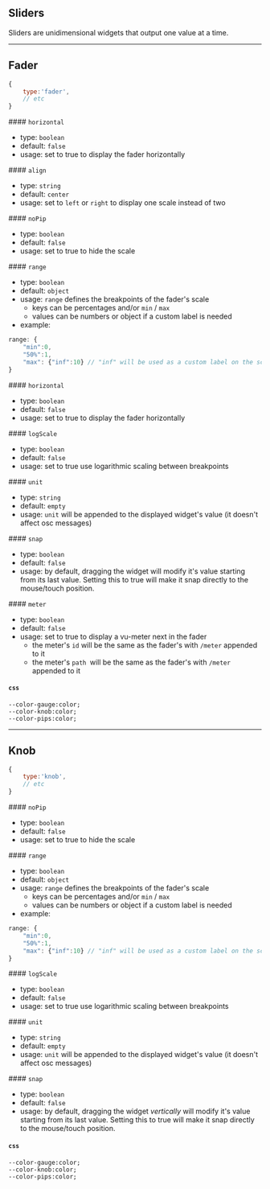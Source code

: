 ## Sliders

Sliders are unidimensional widgets that output one value at a time.


----

## Fader
```js
{
    type:'fader',
    // etc
}
```

#### `horizontal`
- type: `boolean`
- default: `false`
- usage: set to true to display the fader horizontally

#### `align`
- type: `string`
- default: `center`
- usage: set to `left` or `right` to display one scale instead of two

#### `noPip`
- type: `boolean`
- default: `false`
- usage: set to true to hide the scale

#### `range`
- type: `boolean`
- default: `object`
- usage: `range` defines the breakpoints of the fader's scale
    - keys can be percentages and/or `min` / `max`
    - values can be numbers or object if a custom label is needed
- example:
```js
range: {
    "min":0,
    "50%":1,        
    "max": {"inf":10} // "inf" will be used as a custom label on the scale
}
```
#### `horizontal`
- type: `boolean`
- default: `false`
- usage: set to true to display the fader horizontally

#### `logScale`
- type: `boolean`
- default: `false`
- usage: set to true use logarithmic scaling between breakpoints


#### `unit`
- type: `string`
- default: `empty`
- usage: `unit` will be appended to the displayed widget's value (it doesn't affect osc messages)


#### `snap`
- type: `boolean`
- default: `false`
- usage: by default, dragging the widget will modify it's value starting from its last value. Setting this to true will make it snap directly to the mouse/touch position.


#### `meter`
- type: `boolean`
- default: `false`
- usage: set to true to display a vu-meter next in the fader
    - the meter's `id` will be the same as the fader's with `/meter` appended to it
    - the meter's `path `will be the same as the fader's with `/meter` appended to it


#### `css`
```
--color-gauge:color;
--color-knob:color;
--color-pips:color;
```

----

## Knob

```js
{
    type:'knob',
    // etc
}
```


#### `noPip`
- type: `boolean`
- default: `false`
- usage: set to true to hide the scale

#### `range`
- type: `boolean`
- default: `object`
- usage: `range` defines the breakpoints of the fader's scale
    - keys can be percentages and/or `min` / `max`
    - values can be numbers or object if a custom label is needed
- example:
```js
range: {
    "min":0,
    "50%":1,        
    "max": {"inf":10} // "inf" will be used as a custom label on the scale
}
```

#### `logScale`
- type: `boolean`
- default: `false`
- usage: set to true use logarithmic scaling between breakpoints


#### `unit`
- type: `string`
- default: `empty`
- usage: `unit` will be appended to the displayed widget's value (it doesn't affect osc messages)


#### `snap`
- type: `boolean`
- default: `false`
- usage: by default, dragging the widget *vertically* will modify it's value starting from its last value. Setting this to true will make it snap directly to the mouse/touch position.

#### `css`
```
--color-gauge:color;
--color-knob:color;
--color-pips:color;
```
